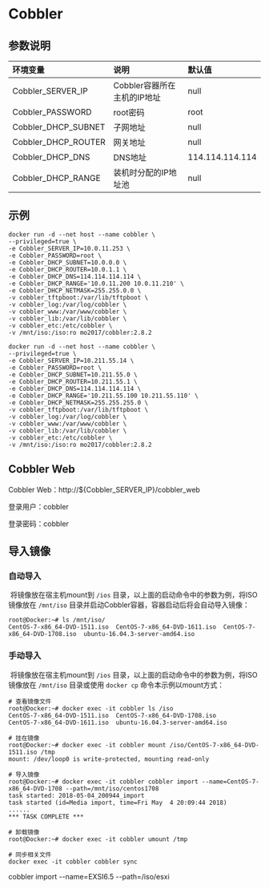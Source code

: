# Cobbler

## 参数说明

| 环境变量 | 说明 | 默认值 |
| :- | :-- | :- |
| Cobbler_SERVER_IP | Cobbler容器所在主机的IP地址 | null |
| Cobbler_PASSWORD | root密码 | root |
| Cobbler_DHCP_SUBNET | 子网地址 | null |
| Cobbler_DHCP_ROUTER | 网关地址 | null |
| Cobbler_DHCP_DNS | DNS地址 | 114.114.114.114 |
| Cobbler_DHCP_RANGE | 装机时分配的IP地址池 | null |

## 示例

```shell
docker run -d --net host --name cobbler \
--privileged=true \
-e Cobbler_SERVER_IP=10.0.11.253 \
-e Cobbler_PASSWORD=root \
-e Cobbler_DHCP_SUBNET=10.0.0.0 \
-e Cobbler_DHCP_ROUTER=10.0.1.1 \
-e Cobbler_DHCP_DNS=114.114.114.114 \
-e Cobbler_DHCP_RANGE='10.0.11.200 10.0.11.210' \
-e Cobbler_DHCP_NETMASK=255.255.0.0 \
-v cobbler_tftpboot:/var/lib/tftpboot \
-v cobbler_log:/var/log/cobbler \
-v cobbler_www:/var/www/cobbler \
-v cobbler_lib:/var/lib/cobbler \
-v cobbler_etc:/etc/cobbler \
-v /mnt/iso:/iso:ro mo2017/cobbler:2.8.2

docker run -d --net host --name cobbler \
--privileged=true \
-e Cobbler_SERVER_IP=10.211.55.14 \
-e Cobbler_PASSWORD=root \
-e Cobbler_DHCP_SUBNET=10.211.55.0 \
-e Cobbler_DHCP_ROUTER=10.211.55.1 \
-e Cobbler_DHCP_DNS=114.114.114.114 \
-e Cobbler_DHCP_RANGE='10.211.55.100 10.211.55.110' \
-e Cobbler_DHCP_NETMASK=255.255.255.0 \
-v cobbler_tftpboot:/var/lib/tftpboot \
-v cobbler_log:/var/log/cobbler \
-v cobbler_www:/var/www/cobbler \
-v cobbler_lib:/var/lib/cobbler \
-v cobbler_etc:/etc/cobbler \
-v /mnt/iso:/iso:ro mo2017/cobbler:2.8.2
```
## Cobbler Web

Cobbler Web：http://${Cobbler_SERVER_IP}/cobbler_web

登录用户：cobbler

登录密码：cobbler

## 导入镜像
### 自动导入
​        将镜像放在宿主机mount到 `/ios` 目录，以上面的启动命令中的参数为例，将ISO镜像放在 `/mnt/iso` 目录并启动Cobbler容器，容器启动后将会自动导入镜像：

```Shell
root@Docker:~# ls /mnt/iso/
CentOS-7-x86_64-DVD-1511.iso  CentOS-7-x86_64-DVD-1611.iso  CentOS-7-x86_64-DVD-1708.iso  ubuntu-16.04.3-server-amd64.iso
```

### 手动导入

​        将镜像放在宿主机mount到 `/ios` 目录，以上面的启动命令中的参数为例，将ISO镜像放在 `/mnt/iso` 目录或使用 `docker cp` 命令本示例以mount方式：

```shell
# 查看镜像文件
root@Docker:~# docker exec -it cobbler ls /iso
CentOS-7-x86_64-DVD-1511.iso  CentOS-7-x86_64-DVD-1708.iso
CentOS-7-x86_64-DVD-1611.iso  ubuntu-16.04.3-server-amd64.iso

# 挂在镜像
root@Docker:~# docker exec -it cobbler mount /iso/CentOS-7-x86_64-DVD-1511.iso /tmp
mount: /dev/loop0 is write-protected, mounting read-only

# 导入镜像
root@Docker:~# docker exec -it cobbler cobbler import --name=CentOS-7-x86_64-DVD-1708 --path=/mnt/iso/centos1708
task started: 2018-05-04_200944_import
task started (id=Media import, time=Fri May  4 20:09:44 2018)
......
*** TASK COMPLETE ***

# 卸载镜像
root@Docker:~# docker exec -it cobbler umount /tmp

# 同步相关文件
docker exec -it cobbler cobbler sync
```
cobbler import --name=EXSI6.5 --path=/iso/esxi


